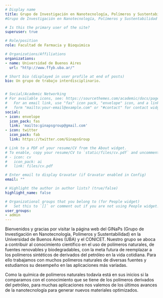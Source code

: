 ```yaml
---
# Display name
title: Grupo de Investigación en Nanotecnología, Polímeros y Sustentabilidad (GINaPs).
#Grupo de Investigación en Nanotecnología, Polímeros y Sustentabilidad (GINaPs).

# Is this the primary user of the site?
superuser: true

# Role/position
role: Facultad de Farmacia y Bioquimica

# Organizations/Affiliations
organizations:
- name: Universidad de Buenos Aires
  url: "http://www.ffyb.uba.ar/"

# Short bio (displayed in user profile at end of posts)
bio: Un grupo de trabajo interdisciplinario.


# Social/Academic Networking
# For available icons, see: https://sourcethemes.com/academic/docs/page-builder/#icons
#   For an email link, use "fas" icon pack, "envelope" icon, and a link in the
#   form "mailto:your-email@example.com" or "#contact" for contact widget.
social:
- icon: envelope
  icon_pack: fas
  link: 'mailto:ginapsgroup@gmail.com'
- icon: twitter
  icon_pack: fab
  link: https://twitter.com/GinapsGroup

# Link to a PDF of your resume/CV from the About widget.
# To enable, copy your resume/CV to `static/files/cv.pdf` and uncomment the lines below.
# - icon: cv
#   icon_pack: ai
#   link: files/cv.pdf

# Enter email to display Gravatar (if Gravatar enabled in Config)
email: ""

# Highlight the author in author lists? (true/false)
highlight_name: false

# Organizational groups that you belong to (for People widget)
#   Set this to `[]` or comment out if you are not using People widget.
user_groups:
- admin
---
```


Bienvenidos y gracias por visitar la página web del GINaPs (Grupo de Investigación en Nanotecnología, Polímeros y Sustentabilidad) en la Universidad de Buenos Aires (UBA) y el CONICET. Nuestro grupo se aboca a contribuir al conocimiento científico en el uso de polímeros naturales, de fuentes renovables y biodegradables, con la meta futura de reemplazar a los polímeros sintéticos de derivados del petróleo en la vida cotidiana. Para ello trabajamos con muchos polímeros naturales de diversas fuentes y estudiamos su desempeño en las aplicaciones más variadas. 

Como la química de polímeros naturales todavía está en sus inicios si la comparamos con el conocimiento que se tiene de los polímeros derivados del petróleo, para muchas aplicaciones nos valemos de los últimos avances de la nanotecnología para generar nuevos materiales optimizados.

